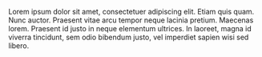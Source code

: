 Lorem ipsum dolor sit amet, consectetuer adipiscing elit. Etiam quis quam. Nunc auctor. Praesent vitae arcu tempor neque lacinia pretium. Maecenas lorem. Praesent id justo in neque elementum ultrices. In laoreet, magna id viverra tincidunt, sem odio bibendum justo, vel imperdiet sapien wisi sed libero.